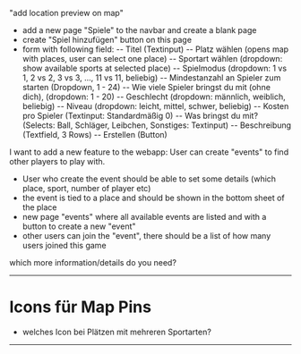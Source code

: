 "add location preview on map"



- add a new page "Spiele" to the navbar and create a blank page
- create "Spiel hinzufügen" button on this page
- form with following field:
-- Titel (Textinput)
-- Platz wählen (opens map with places, user can select one place)
-- Sportart wählen (dropdown: show available sports at selected place)
-- Spielmodus (dropdown: 1 vs 1, 2 vs 2, 3 vs 3, ..., 11 vs 11, beliebig)
-- Mindestanzahl an Spieler zum starten (Dropdown, 1 - 24)
-- Wie viele Spieler bringst du mit (ohne dich), (dropdown: 1 - 20)
-- Geschlecht (dropdown: männlich, weiblich, beliebig)
-- Niveau (dropdown: leicht, mittel, schwer, beliebig)
-- Kosten pro Spieler (Textinput: Standardmäßig 0)
-- Was bringst du mit? (Selects: Ball, Schläger, Leibchen, Sonstiges: Textinput)
-- Beschreibung (Textfield, 3 Rows)
-- Erstellen (Button)


I want to add a new feature to the webapp: User can create "events" to find other players to play with.
- User who create the event should be able to set some details (which place, sport, number of player etc)
- the event is tied to a place and should be shown in the bottom sheet of the place 
- new page "events" where all available events are listed and with a button to create a new "event"
- other users can join the "event", there should be a list of how many users joined this game

which more information/details do you need?


----------------------------------------------------------------------------------------------------------------------

# Icons für Map Pins

- welches Icon bei Plätzen mit mehreren Sportarten?

--------------------

